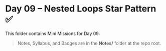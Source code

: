 # Day 09 – Nested Loops Star Pattern ✅

This folder contains Mini Missions for Day 09.

> Notes, Syllabus, and Badges are in the **Notes/** folder at the repo root.
